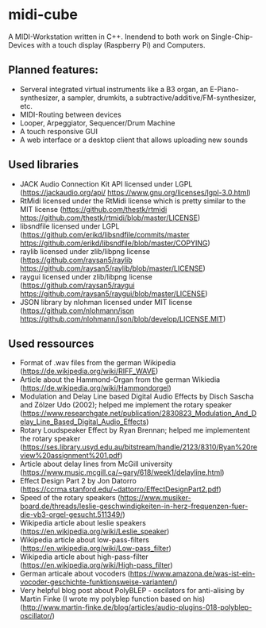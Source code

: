# midi-cube

A MIDI-Workstation written in C++. Inendend to both work on Single-Chip-Devices with a touch display (Raspberry Pi) and Computers.

## Planned features:
* Serveral integrated virtual instruments like a B3 organ, an E-Piano-synthesizer, a sampler, drumkits, a subtractive/additive/FM-synthesizer, etc.
* MIDI-Routing between devices
* Looper, Arpeggiator, Sequencer/Drum Machine
* A touch responsive GUI
* A web interface or a desktop client that allows uploading new sounds

## Used libraries
* JACK Audio Connection Kit API licensed under LGPL (https://jackaudio.org/api/ https://www.gnu.org/licenses/lgpl-3.0.html)
* RtMidi licensed under the RtMidi license which is pretty similar to the MIT license (https://github.com/thestk/rtmidi https://github.com/thestk/rtmidi/blob/master/LICENSE)
* libsndfile licensed under LGPL (https://github.com/erikd/libsndfile/commits/master https://github.com/erikd/libsndfile/blob/master/COPYING)
* raylib licensed under zlib/libpng license (https://github.com/raysan5/raylib https://github.com/raysan5/raylib/blob/master/LICENSE)
* raygui licensed under zlib/libpng license (https://github.com/raysan5/raygui https://github.com/raysan5/raygui/blob/master/LICENSE)
* JSON library by nlohman licensed under MIT license (https://github.com/nlohmann/json https://github.com/nlohmann/json/blob/develop/LICENSE.MIT)

## Used ressources
* Format of .wav files from the german Wikipedia (https://de.wikipedia.org/wiki/RIFF_WAVE)
* Article about the Hammond-Organ from the german Wikiedia (https://de.wikipedia.org/wiki/Hammondorgel)
* Modulation and Delay Line based Digital Audio Effects by Disch Sascha and Zölzer Udo (2002); helped me implement the rotary speaker (https://www.researchgate.net/publication/2830823_Modulation_And_Delay_Line_Based_Digital_Audio_Effects)
* Rotary Loudspeaker Effect by Ryan Brennan; helped me implementent the rotary speaker (https://ses.library.usyd.edu.au/bitstream/handle/2123/8310/Ryan%20review%20assignment%201.pdf)
* Article about delay lines from McGill university (https://www.music.mcgill.ca/~gary/618/week1/delayline.html)
* Effect Design Part 2 by Jon Datorro (https://ccrma.stanford.edu/~dattorro/EffectDesignPart2.pdf)
* Speed of the rotary speakers (https://www.musiker-board.de/threads/leslie-geschwindigkeiten-in-herz-frequenzen-fuer-die-vb3-orgel-gesucht.511349/)
* Wikipedia article about leslie speakers (https://en.wikipedia.org/wiki/Leslie_speaker)
* Wikipedia article about low-pass-filters (https://en.wikipedia.org/wiki/Low-pass_filter)
* Wikipedia article about high-pass-filter (https://en.wikipedia.org/wiki/High-pass_filter)
* German articale about vocoders (https://www.amazona.de/was-ist-ein-vocoder-geschichte-funktionsweise-varianten/)
* Very helpful blog post about PolyBLEP - oscilators for anti-alising by Martin Finke (I wrote my polyblep function based on his) (http://www.martin-finke.de/blog/articles/audio-plugins-018-polyblep-oscillator/)
